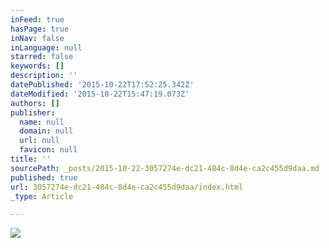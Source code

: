 ```yaml
---
inFeed: true
hasPage: true
inNav: false
inLanguage: null
starred: false
keywords: []
description: ''
datePublished: '2015-10-22T17:52:25.342Z'
dateModified: '2015-10-22T15:47:19.073Z'
authors: []
publisher:
  name: null
  domain: null
  url: null
  favicon: null
title: ''
sourcePath: _posts/2015-10-22-3057274e-dc21-484c-8d4e-ca2c455d9daa.md
published: true
url: 3057274e-dc21-484c-8d4e-ca2c455d9daa/index.html
_type: Article

---
```

![](https://the-grid-user-content.s3-us-west-2.amazonaws.com/3ca65414-4c71-4824-85f6-a88d83a5c3ec.png)